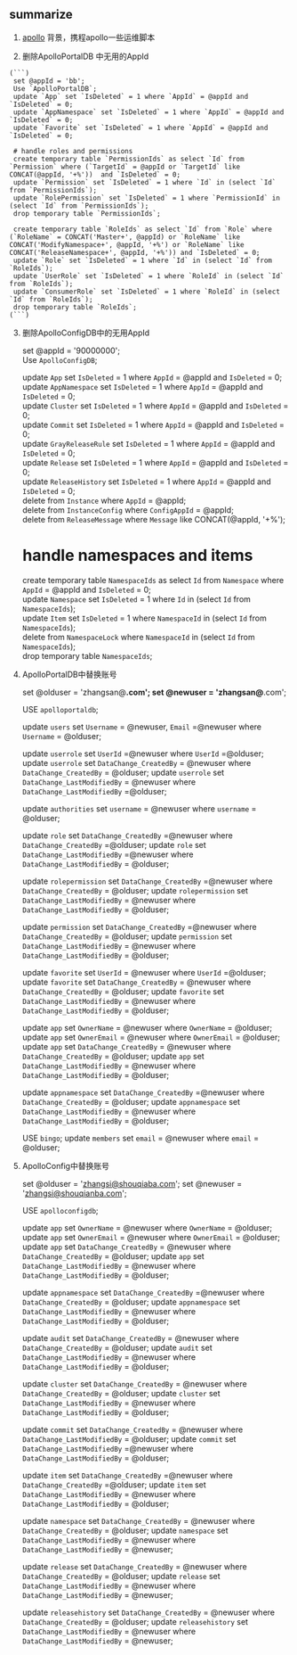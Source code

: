 ## summarize

 1. [apollo](https://github.com/ctripcorp/apollo)
    背景，携程apollo一些运维脚本
    
 2.  删除ApolloPortalDB 中无用的AppId
 
    (```)
     set @appId = 'bb';     
     Use `ApolloPortalDB`;     
     update `App` set `IsDeleted` = 1 where `AppId` = @appId and `IsDeleted` = 0;  
     update `AppNamespace` set `IsDeleted` = 1 where `AppId` = @appId and `IsDeleted` = 0;  
     update `Favorite` set `IsDeleted` = 1 where `AppId` = @appId and `IsDeleted` = 0;  
     
     # handle roles and permissions  
     create temporary table `PermissionIds` as select `Id` from `Permission` where (`TargetId` = @appId or `TargetId` like CONCAT(@appId, '+%'))  and `IsDeleted` = 0;  
     update `Permission` set `IsDeleted` = 1 where `Id` in (select `Id` from `PermissionIds`);  
     update `RolePermission` set `IsDeleted` = 1 where `PermissionId` in (select `Id` from `PermissionIds`);  
     drop temporary table `PermissionIds`;  
     
     create temporary table `RoleIds` as select `Id` from `Role` where (`RoleName` = CONCAT('Master+', @appId) or `RoleName` like CONCAT('ModifyNamespace+', @appId, '+%') or `RoleName` like CONCAT('ReleaseNamespace+', @appId, '+%')) and `IsDeleted` = 0;  
     update `Role` set `IsDeleted` = 1 where `Id` in (select `Id` from `RoleIds`);  
     update `UserRole` set `IsDeleted` = 1 where `RoleId` in (select `Id` from `RoleIds`);  
     update `ConsumerRole` set `IsDeleted` = 1 where `RoleId` in (select `Id` from `RoleIds`);  
     drop temporary table `RoleIds`;  
    (```) 
      
 3. 删除ApolloConfigDB中的无用AppId   
 
 
     set @appId = '90000000';     
     Use `ApolloConfigDB`;  
     
     update `App` set `IsDeleted` = 1 where `AppId` = @appId and `IsDeleted` = 0;  
     update `AppNamespace` set `IsDeleted` = 1 where `AppId` = @appId and `IsDeleted` = 0;  
     update `Cluster` set `IsDeleted` = 1 where `AppId` = @appId and `IsDeleted` = 0;  
     update `Commit` set `IsDeleted` = 1 where `AppId` = @appId and `IsDeleted` = 0;  
     update `GrayReleaseRule` set `IsDeleted` = 1 where `AppId` = @appId and `IsDeleted` = 0;  
     update `Release` set `IsDeleted` = 1 where `AppId` = @appId and `IsDeleted` = 0;  
     update `ReleaseHistory` set `IsDeleted` = 1 where `AppId` = @appId and `IsDeleted` = 0;  
     delete from `Instance` where `AppId` = @appId;  
     delete from `InstanceConfig` where `ConfigAppId` = @appId;  
     delete from `ReleaseMessage` where `Message` like CONCAT(@appId, '+%');  
     
     # handle namespaces and items  
     create temporary table `NamespaceIds` as select `Id` from `Namespace` where `AppId` = @appId and `IsDeleted` = 0;  
     update `Namespace` set `IsDeleted` = 1 where `Id` in (select `Id` from `NamespaceIds`);  
     update `Item` set `IsDeleted` = 1 where `NamespaceId` in (select `Id` from `NamespaceIds`);  
     delete from `NamespaceLock` where `NamespaceId` in (select `Id` from `NamespaceIds`);  
     drop temporary table `NamespaceIds`;    
       
 4. ApolloPortalDB中替换账号
     
     
     set @olduser = 'zhangsan@**.com';
     set @newuser = 'zhangsan@**.com';
     
     USE   `apolloportaldb`;
     
     update `users`  set `Username`  = @newuser, `Email` =@newuser where `Username`  = @olduser;
     
     update `userrole`  set `UserId`  =@newuser where `UserId` =@olduser;
     update `userrole` set `DataChange_CreatedBy`  = @newuser where `DataChange_CreatedBy`  = @olduser;
     update `userrole` set `DataChange_LastModifiedBy`  = @newuser where `DataChange_LastModifiedBy`  =@olduser;
     
     update `authorities`  set `username`  = @newuser where `username`  = @olduser;
     
     update `role`  set `DataChange_CreatedBy` =@newuser  where `DataChange_CreatedBy` =@olduser;
     update `role`  set `DataChange_LastModifiedBy` =@newuser where `DataChange_LastModifiedBy`  = @olduser;
     
     
     update `rolepermission`  set `DataChange_CreatedBy` =@newuser where `DataChange_CreatedBy`  = @olduser;
     update `rolepermission`  set `DataChange_LastModifiedBy`  = @newuser where `DataChange_LastModifiedBy`  = @olduser;
     
     update `permission`  set `DataChange_CreatedBy` =@newuser where `DataChange_CreatedBy`  = @olduser;
     update `permission`  set `DataChange_LastModifiedBy`  = @newuser where `DataChange_LastModifiedBy`  = @olduser;
     
     update `favorite`  set `UserId`  = @newuser where `UserId`  =@olduser;
     update `favorite`  set `DataChange_CreatedBy` = @newuser where `DataChange_CreatedBy`  = @olduser;
     update `favorite`  set `DataChange_LastModifiedBy`  = @newuser where `DataChange_LastModifiedBy`  = @olduser;
     
     
     update `app`  set `OwnerName`  = @newuser where `OwnerName`  = @olduser;
     update `app`  set `OwnerEmail`  = @newuser where `OwnerEmail`  = @olduser;
     update `app`  set `DataChange_CreatedBy`  = @newuser where `DataChange_CreatedBy`  = @olduser;
     update `app`  set `DataChange_LastModifiedBy`  = @newuser where `DataChange_LastModifiedBy`  = @olduser;
     
     update `appnamespace`  set `DataChange_CreatedBy`  =@newuser where `DataChange_CreatedBy`  = @olduser;
     update `appnamespace`  set `DataChange_LastModifiedBy` = @newuser where `DataChange_LastModifiedBy`  = @olduser;
     
     
     USE  `bingo`;
     update `members`  set `email`  = @newuser where `email`  = @olduser;  
     
     
 5. ApolloConfig中替换账号
    
    
     set @olduser = 'zhangsi@shouqiaba.com';
     set @newuser = 'zhangsi@shouqianba.com';
     
     
     USE   `apolloconfigdb`;
     
     
     update `app`  set `OwnerName`  = @newuser where `OwnerName`  = @olduser;
     update `app`  set `OwnerEmail`  = @newuser where `OwnerEmail`  = @olduser;
     update `app`  set `DataChange_CreatedBy`  = @newuser where `DataChange_CreatedBy`  = @olduser;
     update `app`  set `DataChange_LastModifiedBy`  = @newuser where `DataChange_LastModifiedBy`  = @olduser;
     
     
     update `appnamespace`  set `DataChange_CreatedBy`  =@newuser where `DataChange_CreatedBy`  = @olduser;
     update `appnamespace`  set `DataChange_LastModifiedBy` = @newuser where `DataChange_LastModifiedBy`  = @olduser;
     
     
     update `audit`  set `DataChange_CreatedBy`  = @newuser where `DataChange_CreatedBy`  = @olduser;
     update `audit`  set `DataChange_LastModifiedBy`  = @newuser where `DataChange_LastModifiedBy`  = @olduser;
     
     update `cluster`  set `DataChange_CreatedBy`  = @newuser where `DataChange_CreatedBy`  = @olduser;
     update `cluster`  set `DataChange_LastModifiedBy`  = @newuser where `DataChange_LastModifiedBy`  = @olduser;
     
     
     update `commit`  set `DataChange_CreatedBy`  = @newuser where `DataChange_LastModifiedBy`  = @olduser;
     update `commit`  set `DataChange_LastModifiedBy` =@newuser where `DataChange_LastModifiedBy`  = @olduser;
     
     update `item`  set `DataChange_CreatedBy`  =@newuser where `DataChange_CreatedBy`  =@olduser;
     update `item`  set `DataChange_LastModifiedBy`  = @newuser where `DataChange_LastModifiedBy`  = @olduser;
     
     update `namespace`  set `DataChange_CreatedBy`  = @newuser where `DataChange_CreatedBy`  = @olduser;
     update `namespace`  set `DataChange_LastModifiedBy`  = @newuser where `DataChange_LastModifiedBy`  = @newuser;
     
     
     update `release`   set `DataChange_CreatedBy`  = @newuser where `DataChange_CreatedBy`  = @olduser;
     update `release`   set `DataChange_LastModifiedBy`  = @newuser where `DataChange_LastModifiedBy`  = @newuser;
     
     update `releasehistory`   set `DataChange_CreatedBy`  = @newuser where `DataChange_CreatedBy`  = @olduser;
     update `releasehistory`   set `DataChange_LastModifiedBy`  = @newuser where `DataChange_LastModifiedBy`  = @newuser;
    
    